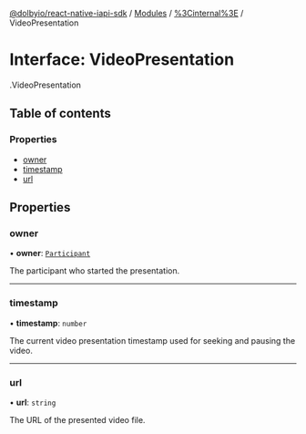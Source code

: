 [@dolbyio/react-native-iapi-sdk](../README.md) / [Modules](../modules.md) / [%3Cinternal%3E](../modules/_internal_.md) / VideoPresentation

# Interface: VideoPresentation

[<internal>](../modules/_internal_.md).VideoPresentation

## Table of contents

### Properties

- [owner](_internal_.VideoPresentation.md#owner)
- [timestamp](_internal_.VideoPresentation.md#timestamp)
- [url](_internal_.VideoPresentation.md#url)

## Properties

### owner

• **owner**: [`Participant`](_internal_.Participant.md)

The participant who started the presentation.

___

### timestamp

• **timestamp**: `number`

The current video presentation timestamp used for seeking and pausing the video.

___

### url

• **url**: `string`

The URL of the presented video file.
